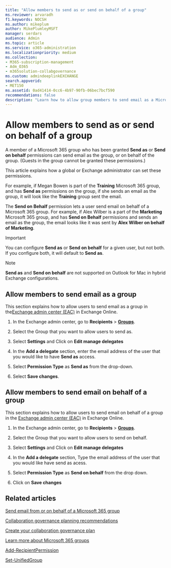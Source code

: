 ```yaml
---
title: "Allow members to send as or send on behalf of a group"
ms.reviewer: arvaradh
f1.keywords: NOCSH
ms.author: mikeplum
author: MikePlumleyMSFT
manager: serdars
audience: Admin
ms.topic: article
ms.service: o365-administration
ms.localizationpriority: medium
ms.collection: 
- M365-subscription-management 
- Adm_O365
- m365solution-collabgovernance
ms.custom: admindeeplinkEXCHANGE
search.appverid:
- MET150
ms.assetid: 0ad41414-0cc6-4b97-90fb-06bec7bcf590
recommendations: false
description: "Learn how to allow group members to send email as a Microsoft 365 group or send email on behalf of a Microsoft 365 group."
---
```


# Allow members to send as or send on behalf of a group

A member of a Microsoft 365 group who has been granted **Send as** or **Send on behalf** permissions can send email as the group, or on behalf of the group. (Guests in the group cannot be granted these permissions.)

This article explains how a global or Exchange administrator can set these permissions.
  
For example, if Megan Bowen is part of the **Training** Microsoft 365 group, and has **Send as** permissions on the group, if she sends an email as the group, it will look like the **Training** group sent the email. 
  
The **Send on Behalf** permission lets a user send email on behalf of a Microsoft 365 group. For example, if Alex Wilber is a part of the **Marketing** Microsoft 365 group, and has **Send on Behalf** permissions and sends an email as the group, the email looks like it was sent by **Alex Wilber on behalf of Marketing**.

> [!IMPORTANT]
> You can configure **Send as** or **Send on behalf** for a given user, but not both. If you configure both, it will default to **Send as**.

> [!NOTE]
> **Send as** and **Send on behalf** are not supported on Outlook for Mac in hybrid Exchange configurations.
    
## Allow members to send email as a group

This section explains how to allow users to send email as a group in the<a href="https://go.microsoft.com/fwlink/p/?linkid=2059104" target="_blank">Exchange admin center (EAC)</a> in Exchange Online.
  
1. In the Exchange admin center, go to **Recipients** \> <a href="https://go.microsoft.com/fwlink/?linkid=2183233" target="_blank">**Groups**</a>.
    
2. Select the Group that you want to allow users to send as. 
    
3. Select **Settings** and Click on **Edit manage delegates**
    
4. In the **Add a delegate** section, enter the email address of the user that you would like to have **Send as** access.
  
5. Select **Permission Type** as **Send as** from the drop-down.

6.  Select **Save changes**.
    
    
## Allow members to send email on behalf of a group

This section explains how to allow users to send email on behalf of a group in the <a href="https://go.microsoft.com/fwlink/p/?linkid=2059104" target="_blank">Exchange admin center (EAC)</a> in Exchange Online.
  
1. In the Exchange admin center, go to **Recipients** \> <a href="https://go.microsoft.com/fwlink/?linkid=2183233" target="_blank">**Groups**</a>.
    
2. Select the Group that you want to allow users to send on behalf. 
    
3. Select **Settings** and Click on **Edit manage delegates**
    
4. In the **Add a delegate** section, Type the email address of the user that you would like have send as acess.
  
5. Select **Permission Type** as **Send on behalf** from the drop down.

6.  Click on **Save changes**

## Related articles

[Send email from or on behalf of a Microsoft 365 group](https://support.microsoft.com/office/0f4964af-aec6-484b-a65c-0434df8cdb6b)

[Collaboration governance planning recommendations](collaboration-governance-overview.md#collaboration-governance-planning-recommendations)

[Create your collaboration governance plan](collaboration-governance-first.md)

[Learn more about Microsoft 365 groups](https://support.microsoft.com/office/b565caa1-5c40-40ef-9915-60fdb2d97fa2)

[Add-RecipientPermission](/powershell/module/exchange/add-recipientpermission)

[Set-UnifiedGroup](/powershell/module/exchange/set-unifiedgroup)
